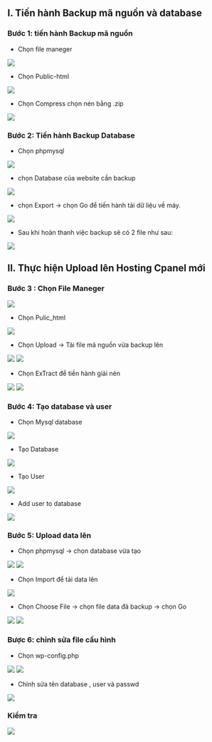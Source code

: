 ## I. Tiến hành Backup mã nguồn và database
### Bước 1: tiến hành Backup mã nguồn
- Chọn file maneger 
<img src="img/bac1.png">

- Chọn Public-html

<img src="img/bac2.png">

- Chọn Compress chọn nén bằng .zip

<img src="img/bac4.png">


### Bước 2: Tiến hành Backup Database

- Chọn phpmysql 
<img src="img/bac5.png">


- chọn Database của website cần backup
<img src="img/bac6.png">


- chọn Export -> chọn Go để tiến hành tải dữ liệu về máy.

<img src="img/bac7.png">

- Sau khi hoàn thanh việc backup sẽ có 2 file như sau:
<img src="img/bac8.png">


## II. Thực hiện Upload lên Hosting Cpanel mới

### Bước 3 : Chọn File Maneger
<img src="img/bac1.png">

- Chọn Pulic_html 
<img src="img/ba1.png">

- Chọn Upload -> Tải file mã nguồn vừa backup lên
<img src="img/ba2.png">
<img src="img/ba3.png">

- Chọn ExTract để tiền hành giải nén
<img src="img/ba4.png">
<img src="img/ba5.png">



### Bước 4: Tạo database và user
- Chọn Mysql database
<img src="img/ba6.png">


- Tạo Database
<img src="img/ba7.png">


- Tạo User 
<img src="img/ba8.png">

- Add user to database
<img src="img/ba9.png">



### Bước 5: Upload data lên
- Chọn phpmysql -> chọn database vừa tạo
<img src="img/ba11.png">
<img src="img/ba12.png">



- Chọn Import để tải data lên
<img src="img/ba13.png">



- Chọn Choose File -> chọn file data đã backup -> chọn Go 
<img src="img/ba14.png">
<img src="img/ba15.png">


### Bược 6: chỉnh sửa file cấu hình 
- Chọn wp-config.php 
<img src="img/ba17.png">
<img src="img/ba18.png">

- Chỉnh sửa tên database , user và passwd
<img src="img/ba19.png">


### Kiểm tra 

<img src="img/ba20.png">


